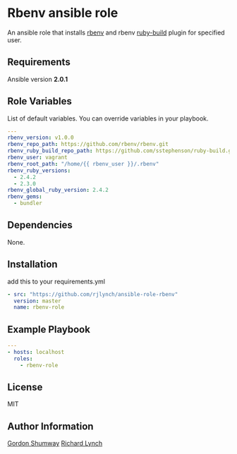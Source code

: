 Rbenv ansible role
=========
An ansible role that installs [rbenv](https://github.com/rbenv/rbenv) and rbenv [ruby-build](https://github.com/rbenv/ruby-build) plugin for specified user.

Requirements
------------

Ansible version **2.0.1**

Role Variables
--------------
List of default variables. You can override variables in your playbook.
```yaml
---
rbenv_version: v1.0.0
rbenv_repo_path: https://github.com/rbenv/rbenv.git
rbenv_ruby_build_repo_path: https://github.com/sstephenson/ruby-build.git
rbenv_user: vagrant
rbenv_root_path: "/home/{{ rbenv_user }}/.rbenv"
rbenv_ruby_versions:
  - 2.4.2
  - 2.3.0
rbenv_global_ruby_version: 2.4.2
rbenv_gems:
  - bundler
```

Dependencies
------------

None.

Installation
------------
add this to your requirements.yml
```yaml
- src: "https://github.com/rjlynch/ansible-role-rbenv"
  version: master
  name: rbenv-role
```

Example Playbook
----------------
```yaml
---
- hosts: localhost
  roles:
	- rbenv-role
```

License
-------

MIT

Author Information
------------------

[Gordon Shumway](https://github.com/spitfast/)
[Richard Lynch](https://github.com/rjlynch/)
